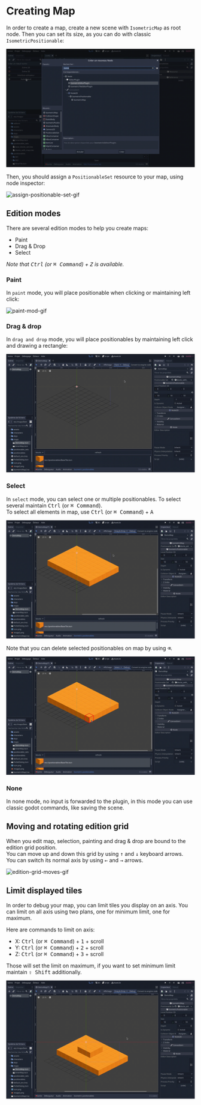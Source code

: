 # Creating Map

In order to create a map, create a new scene with `IsometricMap` as root node. Then you can set its size, as you can do
with classic `IsometricPositionable`: 

![create-map-gif]

Then, you should assign a `PositionableSet` resource to your map, using node inspector:

![assign-positionable-set-gif]

## Edition modes

There are several edition modes to help you create maps:
- Paint
- Drag & Drop
- Select

*Note that <kbd>Ctrl</kbd> (or <kbd>⌘ Command</kbd>)  + <kbd>Z</kbd> is available.*

### Paint

In `paint` mode, you will place positionable when clicking or maintaining left click:  

![paint-mod-gif]

### Drag & drop

In `drag and drop` mode, you will place positionables by maintaining left click and drawing a rectangle:  

![drag-and-drop-mod-gif]

### Select

In `select` mode, you can select one or multiple positionables. To select several maintain <kbd>Ctrl</kbd>
(or <kbd>⌘ Command</kbd>).  
To select all elements in map, use <kbd>Ctrl</kbd> (or <kbd>⌘ Command</kbd>) + <kbd>A</kbd>

![select-mod-gif]

Note that you can delete selected positionables on map by using <kbd>⌫</kbd>.  

![delete-tiles-gif]

### None

In none mode, no input is forwarded to the plugin, in this mode you can use classic godot commands, like saving the
scene.

## Moving and rotating edition grid

When you edit map, selection, painting and drag & drop are bound to the edition grid position.  
You can move up and down this grid by using <kbd>↑</kbd> and <kbd>↓</kbd> keyboard arrows.  
You can switch its normal axis by using <kbd>←</kbd> and <kbd>→</kbd> arrows.  

![edition-grid-moves-gif]

## Limit displayed tiles

In order to debug your map, you can limit tiles you display on an axis. You can limit on all axis using two plans, one
for minimum limit, one for maximum.

Here are commands to limit on axis:  
- X: <kbd>Ctrl</kbd> (or <kbd>⌘ Command</kbd>) + <kbd>1</kbd> + scroll
- Y: <kbd>Ctrl</kbd> (or <kbd>⌘ Command</kbd>) + <kbd>2</kbd> + scroll
- Z: <kbd>Ctrl</kbd> (or <kbd>⌘ Command</kbd>) + <kbd>3</kbd> + scroll

Those will set the limit on maximum, if you want to set minimum limit maintain <kbd>⇧ Shift</kbd> additionally.  

![limit-view-gif]

[create-map-gif]: ./assets/creating-map/create-map.gif
[assign-positionable-set-gif]: ./assets/creating-map/assign-positionable-set.gif
[paint-mod-gif]: ./assets/creating-map/paint-mod.gif
[drag-and-drop-mod-gif]: ./assets/creating-map/drag-and-drop-mod.gif
[select-mod-gif]: ./assets/creating-map/select-mod.gif
[delete-tiles-gif]: ./assets/creating-map/delete-tiles.gif
[edition-grid-moves-gif]: ./assets/creating-map/edition-grid-moves.gif
[limit-view-gif]: ./assets/creating-map/limit-view.gif